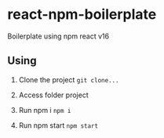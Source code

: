 # react-npm-boilerplate
Boilerplate using npm react v16

## Using
1. Clone the project
`git clone...`
2. Access folder project

3. Run npm i
`npm i`

4. Run npm start
`npm start`